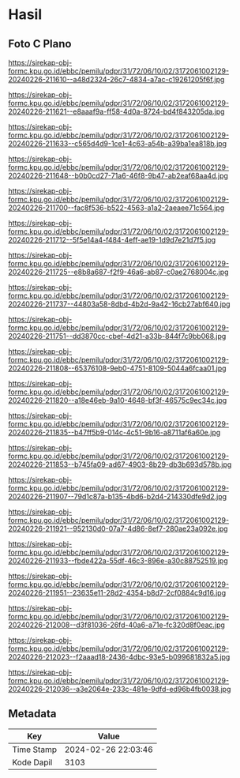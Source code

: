 # Hasil

## Foto C Plano

https://sirekap-obj-formc.kpu.go.id/ebbc/pemilu/pdpr/31/72/06/10/02/3172061002129-20240226-211610--a48d2324-26c7-4834-a7ac-c19261205f6f.jpg

https://sirekap-obj-formc.kpu.go.id/ebbc/pemilu/pdpr/31/72/06/10/02/3172061002129-20240226-211621--e8aaaf9a-ff58-4d0a-8724-bd4f843205da.jpg

https://sirekap-obj-formc.kpu.go.id/ebbc/pemilu/pdpr/31/72/06/10/02/3172061002129-20240226-211633--c565d4d9-1ce1-4c63-a54b-a39ba1ea818b.jpg

https://sirekap-obj-formc.kpu.go.id/ebbc/pemilu/pdpr/31/72/06/10/02/3172061002129-20240226-211648--b0b0cd27-71a6-46f8-9b47-ab2eaf68aa4d.jpg

https://sirekap-obj-formc.kpu.go.id/ebbc/pemilu/pdpr/31/72/06/10/02/3172061002129-20240226-211700--fac8f536-b522-4563-a1a2-2aeaee71c564.jpg

https://sirekap-obj-formc.kpu.go.id/ebbc/pemilu/pdpr/31/72/06/10/02/3172061002129-20240226-211712--5f5e14a4-f484-4eff-ae19-1d9d7e21d7f5.jpg

https://sirekap-obj-formc.kpu.go.id/ebbc/pemilu/pdpr/31/72/06/10/02/3172061002129-20240226-211725--e8b8a687-f2f9-46a6-ab87-c0ae2768004c.jpg

https://sirekap-obj-formc.kpu.go.id/ebbc/pemilu/pdpr/31/72/06/10/02/3172061002129-20240226-211737--44803a58-8dbd-4b2d-9a42-16cb27abf640.jpg

https://sirekap-obj-formc.kpu.go.id/ebbc/pemilu/pdpr/31/72/06/10/02/3172061002129-20240226-211751--dd3870cc-cbef-4d21-a33b-844f7c9bb068.jpg

https://sirekap-obj-formc.kpu.go.id/ebbc/pemilu/pdpr/31/72/06/10/02/3172061002129-20240226-211808--65376108-9eb0-4751-8109-5044a6fcaa01.jpg

https://sirekap-obj-formc.kpu.go.id/ebbc/pemilu/pdpr/31/72/06/10/02/3172061002129-20240226-211820--a18e46eb-9a10-4648-bf3f-46575c9ec34c.jpg

https://sirekap-obj-formc.kpu.go.id/ebbc/pemilu/pdpr/31/72/06/10/02/3172061002129-20240226-211835--b47ff5b9-014c-4c51-9b16-a8711af6a60e.jpg

https://sirekap-obj-formc.kpu.go.id/ebbc/pemilu/pdpr/31/72/06/10/02/3172061002129-20240226-211853--b745fa09-ad67-4903-8b29-db3b693d578b.jpg

https://sirekap-obj-formc.kpu.go.id/ebbc/pemilu/pdpr/31/72/06/10/02/3172061002129-20240226-211907--79d1c87a-b135-4bd6-b2d4-214330dfe9d2.jpg

https://sirekap-obj-formc.kpu.go.id/ebbc/pemilu/pdpr/31/72/06/10/02/3172061002129-20240226-211921--952130d0-07a7-4d86-8ef7-280ae23a092e.jpg

https://sirekap-obj-formc.kpu.go.id/ebbc/pemilu/pdpr/31/72/06/10/02/3172061002129-20240226-211933--fbde422a-55df-46c3-896e-a30c88752519.jpg

https://sirekap-obj-formc.kpu.go.id/ebbc/pemilu/pdpr/31/72/06/10/02/3172061002129-20240226-211951--23635e11-28d2-4354-b8d7-2cf0884c9d16.jpg

https://sirekap-obj-formc.kpu.go.id/ebbc/pemilu/pdpr/31/72/06/10/02/3172061002129-20240226-212008--d3f81036-26fd-40a6-a71e-fc320d8f0eac.jpg

https://sirekap-obj-formc.kpu.go.id/ebbc/pemilu/pdpr/31/72/06/10/02/3172061002129-20240226-212023--f2aaad18-2436-4dbc-93e5-b099681832a5.jpg

https://sirekap-obj-formc.kpu.go.id/ebbc/pemilu/pdpr/31/72/06/10/02/3172061002129-20240226-212036--a3e2064e-233c-481e-9dfd-ed96b4fb0038.jpg


## Metadata

| Key        | Value               |
| ---------- | ------------------- |
| Time Stamp | 2024-02-26 22:03:46 |
| Kode Dapil | 3103                |



